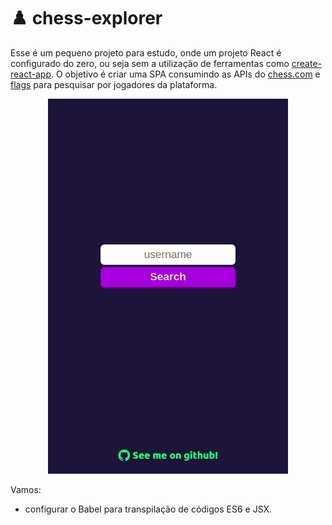 # ♟️ chess-explorer

Esse é um pequeno projeto para estudo, onde um projeto React é configurado do zero, ou seja sem a utilização de ferramentas como [create-react-app](www.uol.com.br). O objetivo é criar uma SPA consumindo as APIs do [chess.com](chess.com) e [flags](chess.com) para pesquisar por jogadores da plataforma.

<p align="center">
  <img height="600" src="/src/resources/demo.gif">
</p>

Vamos:

 - configurar o Babel para transpilação de códigos ES6 e JSX.




